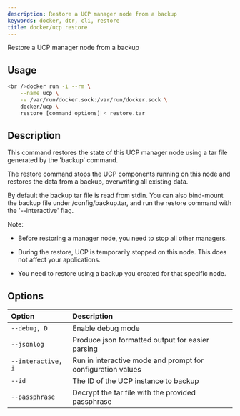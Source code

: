 ```yaml
---
description: Restore a UCP manager node from a backup
keywords: docker, dtr, cli, restore
title: docker/ucp restore
---
```

Restore a UCP manager node from a backup

## Usage

```bash
<br />docker run -i --rm \
    --name ucp \
    -v /var/run/docker.sock:/var/run/docker.sock \
    docker/ucp \
    restore [command options] < restore.tar

```

## Description

This command restores the state of this UCP manager node using a tar file generated by the 'backup' command.

The restore command stops the UCP components running on this node and restores the data from a backup, overwriting all existing data.

By default the backup tar file is read from stdin. You can also bind-mount the backup file under /config/backup.tar, and run the restore command with the '--interactive' flag.

Note:

* Before restoring a manager node, you need to stop all other managers.

* During the restore, UCP is temporarily stopped on this node. This does not affect your applications.

* You need to restore using a backup you created for that specific node.

## Options

| Option             | Description                                                 |
|:------------------ |:----------------------------------------------------------- |
| `--debug, D`       | Enable debug mode                                           |
| `--jsonlog`        | Produce json formatted output for easier parsing            |
| `--interactive, i` | Run in interactive mode and prompt for configuration values |
| `--id`             | The ID of the UCP instance to backup                        |
| `--passphrase`     | Decrypt the tar file with the provided passphrase           |